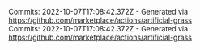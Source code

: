 Commits: 2022-10-07T17:08:42.372Z - Generated via https://github.com/marketplace/actions/artificial-grass
<br>
Commits: 2022-10-07T17:08:42.372Z - Generated via https://github.com/marketplace/actions/artificial-grass
<br>
